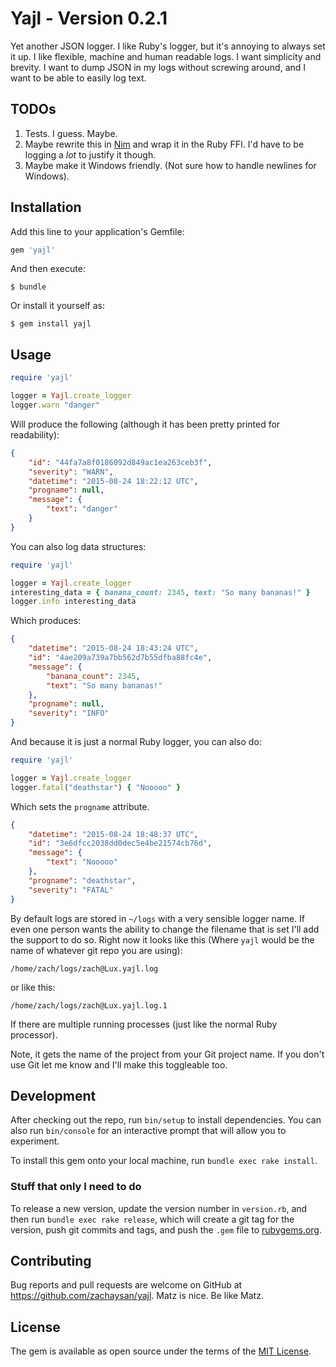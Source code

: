 # Yajl - Version 0.2.1

Yet another JSON logger. I like Ruby's logger, but it's annoying to
always set it up. I like flexible, machine and human readable logs.
I want simplicity and brevity. I want to dump JSON in my logs
without screwing around, and I want to be able to easily log text.

## TODOs

1. Tests. I guess. Maybe.
2. Maybe rewrite this in [Nim](http://nim-lang.org/) and wrap it in the Ruby FFI. I'd have to be logging a *lot* to justify it though.
3. Maybe make it Windows friendly. (Not sure how to handle newlines for Windows).

## Installation

Add this line to your application's Gemfile:

```ruby
gem 'yajl'
```

And then execute:

    $ bundle

Or install it yourself as:

    $ gem install yajl

## Usage

```ruby
require 'yajl'

logger = Yajl.create_logger
logger.warn "danger"
```

Will produce the following
(although it has been pretty printed for readability):

```json
{
	"id": "44fa7a8f0186092d849ac1ea263ceb3f",
	"severity": "WARN",
	"datetime": "2015-08-24 18:22:12 UTC",
	"progname": null,
	"message": {
		"text": "danger"
	}
}
```

You can also log data structures:

```ruby
require 'yajl'

logger = Yajl.create_logger
interesting_data = { banana_count: 2345, text: "So many bananas!" }
logger.info interesting_data
```

Which produces:

```json
{
	"datetime": "2015-08-24 18:43:24 UTC",
	"id": "4ae209a739a7bb562d7b55dfba88fc4e",
	"message": {
		"banana_count": 2345,
		"text": "So many bananas!"
	},
	"progname": null,
	"severity": "INFO"
}
```

And because it is just a normal Ruby logger, you can also do:

```ruby
require 'yajl'

logger = Yajl.create_logger
logger.fatal("deathstar") { "Nooooo" }
```

Which sets the `progname` attribute.

```json
{
	"datetime": "2015-08-24 18:48:37 UTC",
	"id": "3e6dfcc2038dd0dec5e4be21574cb76d",
	"message": {
		"text": "Nooooo"
	},
	"progname": "deathstar",
	"severity": "FATAL"
}
```

By default logs are stored in `~/logs` with a very sensible
logger name. If even one person wants the ability to change the
filename that is set I'll add the support to do so. Right now it
looks like this (Where `yajl` would be the name of whatever git
repo you are using):

`/home/zach/logs/zach@Lux.yajl.log`

or like this:

`/home/zach/logs/zach@Lux.yajl.log.1`

If there are multiple running processes (just like the normal Ruby
processor).

Note, it gets the name of the project from your Git project name.
If you don't use Git let me know and I'll make this toggleable too.

## Development

After checking out the repo, run `bin/setup` to install
dependencies. You can also run `bin/console` for an interactive
prompt that will allow you to experiment.

To install this gem onto your local machine, run
`bundle exec rake install`.

### Stuff that only I need to do

To release a new version, update the version number in
`version.rb`, and then run `bundle exec rake release`, which
will create a git tag for the version, push git commits and tags,
and push the `.gem` file to [rubygems.org](https://rubygems.org).

## Contributing

Bug reports and pull requests are welcome on GitHub at
https://github.com/zachaysan/yajl. Matz is nice. Be like Matz.

## License

The gem is available as open source under the terms of the
[MIT License](http://opensource.org/licenses/MIT).
